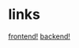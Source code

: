 # links

[frontend!](https://fso-phonebook-backend-lv99.onrender.com/)
[backend!](https://fso-phonebook-backend-lv99.onrender.com/api/persons)

